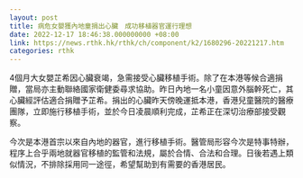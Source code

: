 ```yaml
---
layout: post
title: 病危女嬰獲內地童捐出心臟　成功移植器官運行理想
date: 2022-12-17 18:46:38.000000000 +08:00
link: https://news.rthk.hk/rthk/ch/component/k2/1680296-20221217.htm
categories: rthk
---
```


4個月大女嬰芷希因心臟衰竭，急需接受心臟移植手術。除了在本港等候合適捐贈，當局亦主動聯絡國家衛健委尋求協助。昨日內地一名小童因意外腦幹死亡，其心臟經評估適合捐贈予芷希。捐出的心臟昨天傍晚運抵本港，香港兒童醫院的醫療團隊，立即施行移植手術，並於今日凌晨順利完成，芷希正在深切治療部接受觀察。

今次是本港首宗以來自內地的器官，進行移植手術。醫管局形容今次是特事特辦，程序上合乎兩地就器官移植的監管和法規，屬於合情、合法和合理。日後若遇上類似情況，不排除採用同一途徑，希望幫助到有需要的香港居民。
